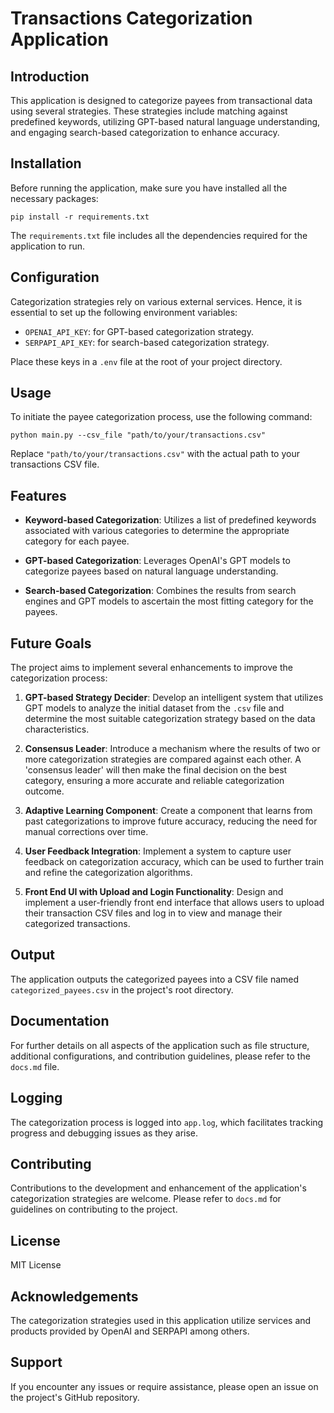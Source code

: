 # Transactions Categorization Application

## Introduction

This application is designed to categorize payees from transactional data using several strategies. These strategies include matching against predefined keywords, utilizing GPT-based natural language understanding, and engaging search-based categorization to enhance accuracy.

## Installation

Before running the application, make sure you have installed all the necessary packages:
```
pip install -r requirements.txt
```

The `requirements.txt` file includes all the dependencies required for the application to run.

## Configuration

Categorization strategies rely on various external services. Hence, it is essential to set up the following environment variables:

- `OPENAI_API_KEY`: for GPT-based categorization strategy.
- `SERPAPI_API_KEY`: for search-based categorization strategy.

Place these keys in a `.env` file at the root of your project directory.

## Usage

To initiate the payee categorization process, use the following command:
```
python main.py --csv_file "path/to/your/transactions.csv"
```

Replace `"path/to/your/transactions.csv"` with the actual path to your transactions CSV file.

## Features

- **Keyword-based Categorization**: Utilizes a list of predefined keywords associated with various categories to determine the appropriate category for each payee.

- **GPT-based Categorization**: Leverages OpenAI's GPT models to categorize payees based on natural language understanding.

- **Search-based Categorization**: Combines the results from search engines and GPT models to ascertain the most fitting category for the payees.

## Future Goals

The project aims to implement several enhancements to improve the categorization process:

1. **GPT-based Strategy Decider**: Develop an intelligent system that utilizes GPT models to analyze the initial dataset from the `.csv` file and determine the most suitable categorization strategy based on the data characteristics.

2. **Consensus Leader**: Introduce a mechanism where the results of two or more categorization strategies are compared against each other. A 'consensus leader' will then make the final decision on the best category, ensuring a more accurate and reliable categorization outcome.

3. **Adaptive Learning Component**: Create a component that learns from past categorizations to improve future accuracy, reducing the need for manual corrections over time.

4. **User Feedback Integration**: Implement a system to capture user feedback on categorization accuracy, which can be used to further train and refine the categorization algorithms.

5. **Front End UI with Upload and Login Functionality**: Design and implement a user-friendly front end interface that allows users to upload their transaction CSV files and log in to view and manage their categorized transactions.

## Output

The application outputs the categorized payees into a CSV file named `categorized_payees.csv` in the project's root directory.

## Documentation

For further details on all aspects of the application such as file structure, additional configurations, and contribution guidelines, please refer to the `docs.md` file.

## Logging

The categorization process is logged into `app.log`, which facilitates tracking progress and debugging issues as they arise.

## Contributing

Contributions to the development and enhancement of the application's categorization strategies are welcome. Please refer to `docs.md` for guidelines on contributing to the project.

## License

MIT License

## Acknowledgements

The categorization strategies used in this application utilize services and products provided by OpenAI and SERPAPI among others.

## Support

If you encounter any issues or require assistance, please open an issue on the project's GitHub repository.